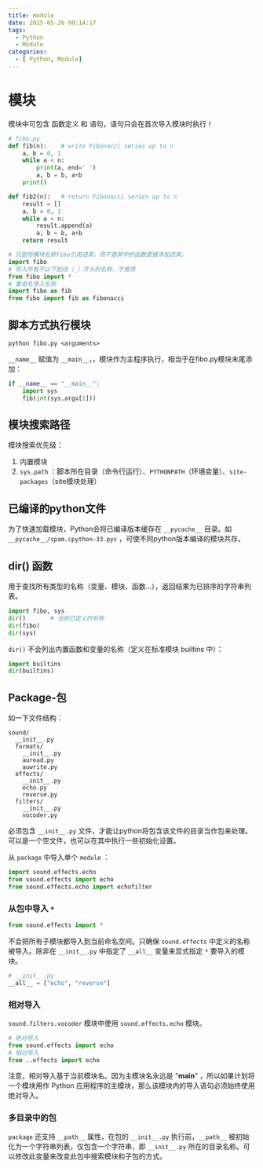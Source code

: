 ```yaml
---
title: module
date: 2025-05-26 00:14:17
tags:
  - Python
  - Module
categories:
  - [ Python, Module]
---
```


# 模块

模块中可包含 函数定义 和 语句，语句只会在首次导入模块时执行！

```python
# fibo.py
def fib(n):    # write Fibonacci series up to n
    a, b = 0, 1
    while a < n:
        print(a, end=' ')
        a, b = b, a+b
    print()

def fib2(n):   # return Fibonacci series up to n
    result = []
    a, b = 0, 1
    while a < n:
        result.append(a)
        a, b = b, a+b
    return result
```

```python
# 只是将模块名称fibo引用进来，而不是其中的函数直接添加进来。
import fibo
# 导入所有不以下划线（_）开头的名称，不推荐
from fibo import *
# 重命名导入名称
import fibo as fib
from fibo import fib as fibonacci
```


## 脚本方式执行模块

```shell
python fibo.py <arguments>
```

`__name__` 赋值为 `__main__`，，模块作为主程序执行，相当于在fibo.py模块末尾添加：

```python
if __name__ == "__main__":
    import sys
    fib(int(sys.argv[1]))
```


## 模块搜索路径

模块搜索优先级：
1. 内置模块
2. `sys.path` ：脚本所在目录（命令行运行）、`PYTHONPATH`（环境变量）、`site-packages`（site模块处理）


## 已编译的python文件

为了快速加载模块，Python会将已编译版本缓存在 `__pycache__` 目录。如 `__pycache__/spam.cpython-33.pyc` ，可使不同python版本编译的模块共存。


## dir() 函数

用于查找所有类型的名称（变量、模块、函数...），返回结果为已排序的字符串列表。

```python
import fibo, sys
dir()       # 当前已定义的名称
dir(fibo)
dir(sys)
```

`dir()` 不会列出内置函数和变量的名称（定义在标准模块 builtins 中）：

```python
import builtins
dir(builtins)
```


## Package-包

如一下文件结构：
```
sound/
  __init__.py
  formats/
    __init__.py
    auread.py
    auwrite.py
  effects/
    __init__.py
    echo.py
    reverse.py
  filters/
    __init__.py
    vocoder.py
```

必须包含 `__init__.py` 文件，才能让python将包含该文件的目录当作包来处理。可以是一个空文件，也可以在其中执行一些初始化设置。

从 `package` 中导入单个 `module` ：

```python
import sound.effects.echo
from sound.effects import echo
from sound.effects.echo import echofilter
```


### 从包中导入 `*`

```python
from sound.effects import *
```

不会把所有子模块都导入到当前命名空间。只确保 `sound.effects` 中定义的名称被导入。除非在 `__init__.py` 中指定了 `__all__` 变量来显式指定 `*` 要导入的模块。

```python
# __init__.py
__all__ = ["echo", "reverse"]
```


### 相对导入

`sound.filters.vocoder` 模块中使用 `sound.effects.echo` 模块。

```python
# 绝对导入
from sound.effects import echo
# 相对导入
from ..effects import echo
```

注意，相对导入基于当前模块名。因为主模块名永远是 "__main__" ，所以如果计划将一个模块用作 Python 应用程序的主模块，那么该模块内的导入语句必须始终使用绝对导入。


### 多目录中的包

`package` 还支持 `__path__` 属性，在包的 `__init__.py` 执行前，`__path__` 被初始化为一个字符串列表，仅包含一个字符串，即 `__init__.py` 所在的目录名称。可以修改此变量来改变此包中搜索模块和子包的方式。